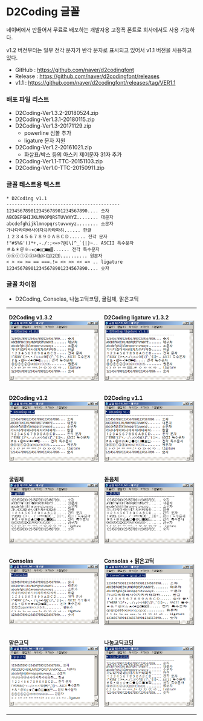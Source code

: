 # D2Coding 글꼴

네이버에서 만들어서 무료로 배포하는 개발자용 고정폭 폰트로 회사에서도 사용 가능하다.

v1.2 버전부터는 일부 전각 문자가 반각 문자로 표시되고 있어서 v1.1 버전을 사용하고 있다.

- GitHub : https://github.com/naver/d2codingfont
- Release : https://github.com/naver/d2codingfont/releases
- v1.1 : https://github.com/naver/d2codingfont/releases/tag/VER1.1


### 배포 파일 리스트
- D2Coding-Ver1.3.2-20180524.zip
- D2Coding-Ver1.3.1-20180115.zip
- D2Coding-Ver1.3-20171129.zip
    - powerline 심볼 추가
    - ligature 문자 지원
- D2Coding-Ver1.2-20161021.zip
    - 화살표/박스 등의 아스키 제어문자 31자 추가
- D2Coding-Ver1.1-TTC-20151103.zip
- D2Coding-Ver1.0-TTC-20150911.zip


### 글꼴 테스트용 텍스트
```
* D2Coding v1.1
------------------------------------------
123456789012345678901234567890.... 숫자
ABCDEFGHIJKLMNOPQRSTUVWXYZ........ 대문자
abcdefghijklmnopqrstuvwxyz........ 소문자
가나다라마바사아자차카타파하...... 한글
１２３４５６７８９０ＡＢＣＤ...... 전각 문자
!"#$%&'()*+,-./:;<=>?@[\]^_`{|}~.. ASCII 특수문자
＃＆＊＠※☆★○●◎□■▣▒...... 전각 특수문자
ⓐⓑⓒ①②③⒜⒝⒞⑴⑵⑶.......... 원문자
< > <= >= == ===.!= <> >> << => .. ligature
123456789012345678901234567890.... 숫자
```



### 글꼴 차이점
- D2Coding, Consolas, 나눔고딕코딩, 굴림체, 맑은고딕

<table>
<tr>
<td>

**D2Coding v1.3.2**<br>
![D2Coding v1.3.2](./assets/d2coding/d2coding_v1.3.2.png)

</td>
<td>

**D2Coding ligature v1.3.2**<br>
![D2Coding ligature v1.3.2](./assets/d2coding/d2coding_ligature_v1.3.2.png)

</td>
</tr>
<tr>
<td>

**D2Coding v1.2**<br>
![D2Coding v1.2](./assets/d2coding/d2coding_v1.2.png)

</td>
<td>

**D2Coding v1.1**<br>
![D2Coding v1.1](./assets/d2coding/d2coding_v1.1.png)

</td>
</tr>
<tr>
<td>

**굴림체**<br>
![굴림체](./assets/d2coding/gulimche.png)

</td>
<td>

**돋움체**<br>
![돋움체](./assets/d2coding/dotumche.png)

</td>
</tr>
<tr>
<td>

**Consolas**<br>
![Consolas](./assets/d2coding/consolas.png)

</td>
<td>

**Consolas + 맑은고딕**<br>
![Consolas + 맑은고딕](./assets/d2coding/consolas_malgungothic.png)

</td>
</tr>
<tr>
<td>

**맑은고딕**<br>
![맑은고딕](./assets/d2coding/malgungothic.png)

</td>
<td>

**나눔고딕코딩**<br>
![나눔고딕코딩](./assets/d2coding/nanumgothiccoding.png)

</td>
</tr>
</table>

